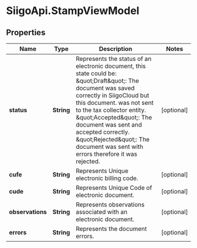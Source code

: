 # SiigoApi.StampViewModel

## Properties

Name | Type | Description | Notes
------------ | ------------- | ------------- | -------------
**status** | **String** | Represents the status of an electronic document, this state could be:  \&quot;Draft\&quot;: The document was saved correctly in SiigoCloud but this document.  was not sent to the tax collector entity.  \&quot;Accepted\&quot;: The document was sent and accepted correctly.  \&quot;Rejected\&quot;: The document was sent with errors therefore it was rejected. | [optional] 
**cufe** | **String** | Represents Unique electronic billing code. | [optional] 
**cude** | **String** | Represents Unique Code of electronic document. | [optional] 
**observations** | **String** | Represents observations associated with an electronic document. | [optional] 
**errors** | **String** | Represents the document errors. | [optional] 


